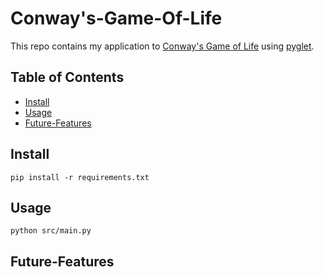 # Conway's-Game-Of-Life

This repo contains my application to [Conway's Game of Life](https://en.wikipedia.org/wiki/Conway%27s_Game_of_Life) using [pyglet](http://pyglet.org/).

## Table of Contents
- [Install](#install)
- [Usage](#usage)
- [Future-Features](#future-features)

## Install
```
pip install -r requirements.txt
```

## Usage
```
python src/main.py
```

## Future-Features
